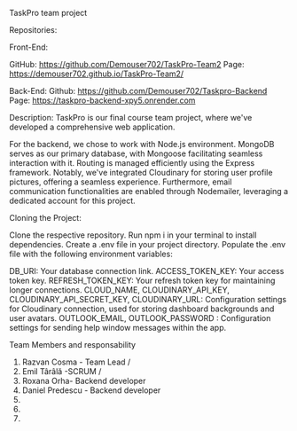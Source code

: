 TaskPro team project

Repositories:

Front-End:

GitHub: https://github.com/Demouser702/TaskPro-Team2
Page: https://demouser702.github.io/TaskPro-Team2/

Back-End:
Github: https://github.com/Demouser702/Taskpro-Backend
Page: https://taskpro-backend-xpy5.onrender.com

Description:
TaskPro is our final course team project, where we've developed a comprehensive web application.

For the backend, we chose to work with Node.js environment. MongoDB serves as our primary database, with Mongoose facilitating seamless interaction with it. Routing is managed efficiently using the Express framework. Notably, we've integrated Cloudinary for storing user profile pictures, offering a seamless experience. Furthermore, email communication functionalities are enabled through Nodemailer, leveraging a dedicated account for this project.

Cloning the Project:

Clone the respective repository.
Run npm i in your terminal to install dependencies.
Create a .env file in your project directory.
Populate the .env file with the following environment variables:

DB_URI: Your database connection link.
ACCESS_TOKEN_KEY: Your access token key.
REFRESH_TOKEN_KEY: Your refresh token key for maintaining longer connections.
CLOUD_NAME, CLOUDINARY_API_KEY, CLOUDINARY_API_SECRET_KEY, CLOUDINARY_URL: Configuration settings for Cloudinary connection, used for storing dashboard backgrounds and user avatars.
OUTLOOK_EMAIL, OUTLOOK_PASSWORD : Configuration settings for sending help window messages within the app.

Team Members and responsability

1. Razvan Cosma - Team Lead /
2. Emil Târâlă -SCRUM /
3. Roxana Orha- Backend developer
4. Daniel Predescu - Backend developer
5.
6.
7.
